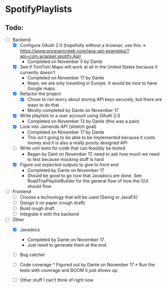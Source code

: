 # SpotifyPlaylists

## __Todo__:
* [ ] Backend
  * [x] Configure OAuth 2.0 (hopefully without a browser, use this -> https://www.programcreek.com/java-api-examples/?api=com.wrapper.spotify.Api) 
  	* Completed on November 5 by Dante 
  * [x] See if TomTom Maps will work at all in the United States because it currently doesn't
  	* Completed on November 17 by Dante
	* Nope, we are only travelling in Europe. It would be nice to have Google maps.
  * [x] Refactor the project
  	* [x] Chose to not worry about storing API keys securely, but there are ways to do that 
	* Mostly completed by Dante on November 17
  * [x] Write playlists to a user account using OAuth 2.0 
  	* Completed on November 13 by Dante (this was a pain)
  * [x] Look into Jamendo API (stretch goal) 
  	* Completed on November 17 by Dante
  	* This isn't going to be able to be implemented because it costs money and it is also a really poorly designed API
  * [ ] Write unit tests for code that can feasibly be tested
  	* Began by Dant on November 17, need to ask how much we need to test because mocking stuff is hard
  * [x] Figure out expected outputs to give to front end 
  	* Completed by Dante on November 17
	* Should be good to go now that Javadocs are done. See RoadTripPlaylistBuilder for the general flow of how the GUI should flow. 

* [ ] Frontend
	* [ ] Choose a technology that will be used (Swing or JavaFX)
	* [ ] Design it on paper (rough draft)
	* [ ] Build rough draft 
  * [ ] Integrate it with the backend 
  
* [ ] Other
    * [x] Javadocs
	    * Completed by Dante on November 17.
	    * Just need to generate them at the end. 
    * [ ] Bug catcher
    * [ ] Code coverage 
    		* Figured out by Dante on November 17
    		* Run the tests with coverage and BOOM it just shows up.
    * [ ] Other stuff I can't think of right now
    
